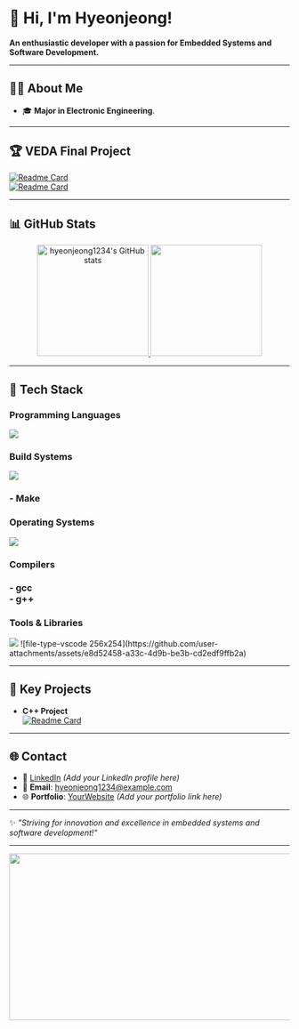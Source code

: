 
<!--
**hyeonjeong1234/hyeonjeong1234** is a ✨ _special_ ✨ repository because its `README.md` (this file) appears on your GitHub profile.

Here are some ideas to get you started:

- 🔭 I’m currently working on ...
- 🌱 I’m currently learning ...
- 👯 I’m looking to collaborate on ...
- 🤔 I’m looking for help with ...
- 💬 Ask me about ...
- 📫 How to reach me: ...
- 😄 Pronouns: ...
- ⚡ Fun fact: ...

## Hi there 👋
VEDA 최종프로젝트<br/>
[![Readme Card](https://github-readme-stats.vercel.app/api/pin/?username=VedaHighPass&repo=veda-qt-highpass-client)](https://github.com/anuraghazra/github-readme-stats)
[![Readme Card](https://github-readme-stats.vercel.app/api/pin/?username=VedaHighPass&repo=veda-qt-highpass-server)](https://github.com/anuraghazra/github-readme-stats)
<br/>
[![hyeonjeong1234's GitHub stats](https://github-readme-stats.vercel.app/api?username=hyeonjeong1234&show=reviews,discussions_started,discussions_answered,prs_merged,prs_merged_percentage&show_icons=true)](https://github.com/anuraghazra/github-readme-stats)
-->
# 👋 Hi, I'm Hyeonjeong!

**An enthusiastic developer with a passion for Embedded Systems and Software Development.**

---

## 🙋‍♂️ About Me
- 🎓 **Major in Electronic Engineering**.

---

## 🏆 VEDA Final Project
[![Readme Card](https://github-readme-stats.vercel.app/api/pin/?username=VedaHighPass&repo=veda-qt-highpass-client)](https://github.com/VedaHighPass/veda-qt-highpass-client)  
[![Readme Card](https://github-readme-stats.vercel.app/api/pin/?username=VedaHighPass&repo=veda-qt-highpass-server)](https://github.com/VedaHighPass/veda-qt-highpass-server)

---

## 📊 GitHub Stats
<div align="center">
  <a href="https://github.com/anuraghazra/github-readme-stats">
    <img height="200em" src="https://github-readme-stats.vercel.app/api?username=hyeonjeong1234&show=reviews,discussions_started,discussions_answered,prs_merged,prs_merged_percentage&show_icons=true" alt="hyeonjeong1234's GitHub stats" /  </a>
  <a href="https://github.com/anuraghazra/github-readme-stats">
    <img height="200em" src="https://github-readme-stats.vercel.app/api/top-langs/?username=hyeonjeong1234&layout=compact" />
  </a>
</div>

---

## 🔧 Tech Stack
<div align="left">
  <!-- Programming Languages -->
  <h3>Programming Languages</h3>
  <img src="https://skillicons.dev/icons?i=c,cpp,python" />
  <br/>
  
  <!-- Build Systems -->
  <h3>Build Systems</h3>
  <img src="https://skillicons.dev/icons?i=cmake"> <h3> - Make</h3>

  <!-- Operating Systems -->
  <h3>Operating Systems</h3>
  <img src="https://skillicons.dev/icons?i=ubuntu,windows,raspberrypi,ros" />
  <br/>
  
  <!-- Compilers -->
  <h3>Compilers</h3>
  <h3>- gcc <br/>- g++</h3>
  
  <!-- Tools & Libraries -->
  <h3>Tools & Libraries</h3>
  <img src="https://skillicons.dev/icons?i=visualstudio,qt,git,github,opencv" />
  ![file-type-vscode 256x254](https://github.com/user-attachments/assets/e8d52458-a33c-4d9b-be3b-cd2edf9ffb2a)

</div>


---

## 🏅 Key Projects
- **C++ Project**<br/>
  [![Readme Card](https://github-readme-stats.vercel.app/api/pin/?username=parseyoung&repo=Oliveyoung)](https://github.com/parseyoung/Oliveyoung)
---

## 🌐 Contact
- 💼 [LinkedIn](#) *(Add your LinkedIn profile here)*
- 📧 **Email**: hyeonjeong1234@example.com  
- 🌐 **Portfolio**: [YourWebsite](#) *(Add your portfolio link here)*

---

✨ *"Striving for innovation and excellence in embedded systems and software development!"*

---

<a href="https://www.gitanimals.org/en_US?utm_medium=image&utm_source=hyeonjeong1234&utm_content=farm">
<img
  src="https://render.gitanimals.org/farms/hyeonjeong1234"
  width="600"
  height="300"
/>
</a>
